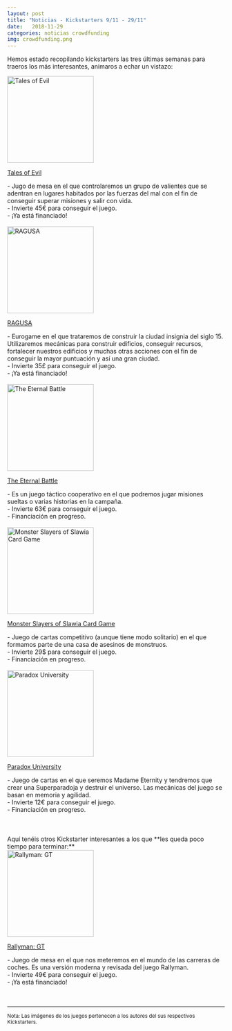 ```yaml
---
layout: post
title: "Noticias - Kickstarters 9/11 - 29/11"
date:   2018-11-29
categories: noticias crowdfunding
img: crowdfunding.png
---
```



Hemos estado recopilando kickstarters las tres últimas semanas para traeros
los más interesantes, animaros a echar un vistazo:

<div class="row">
    <div class="col-md-3">
        <img width="200" height="200"
            src="https://ksr-ugc.imgix.net/assets/023/339/047/5f39fbaa08066632e2f7294b83f75177_original.png?ixlib=rb-1.1.0&w=680&fit=max&v=1542791637&auto=format&gif-q=50&lossless=true&s=89991f852281f2804d61102d74c87ba6"
        class="img-thumbnail" alt="Tales of Evil">
    </div>
    <div class="col-md-9">
        <p>
            <a href="https://www.kickstarter.com/projects/1451101630/tales-of-evil-the-80s-horror-board-game-experience/description">
                Tales of Evil
            </a>
        </p>
        - Jugo de mesa en el que controlaremos un grupo de valientes que se
          adentran en lugares habitados por las fuerzas del mal con el
          fin de conseguir superar misiones y salir con vida.
        <br>
        - Invierte 45€ para conseguir el juego.
        <br>
        - ¡Ya está financiado!
    </div>
</div>
<br>

<div class="row">
    <div class="col-md-3">
        <img width="200" height="200"
            src="https://ksr-ugc.imgix.net/assets/023/319/701/a5794e338f48b35eca0a035bc4e29f92_original.jpg?ixlib=rb-1.1.0&w=680&fit=max&v=1542660959&auto=format&gif-q=50&q=92&s=131052b8848a37e198b468f7c129a175"
        class="img-thumbnail" alt="RAGUSA">
    </div>
    <div class="col-md-9">
        <p>
            <a href="https://www.kickstarter.com/projects/315276384/ragusa-beautiful-strategic-eurogame-for-1-5-player">
                RAGUSA
            </a>
        </p>
        - Eurogame en el que trataremos de construir la ciudad insignia del
        siglo 15. Utilizaremos mecánicas para construir edificios, conseguir
        recursos, fortalecer nuestros edificios y muchas otras acciones con el
        fin de conseguir la mayor puntuación y así una gran ciudad.
        <br>
        - Invierte 35£ para conseguir el juego.
        <br>
        - ¡Ya está financiado!
    </div>
</div>
<br>

<div class="row">
    <div class="col-md-3">
        <img width="200" height="200"
            src="https://ksr-ugc.imgix.net/assets/023/274/865/470b0c2700bf99911da57b099b496764_original.jpg?ixlib=rb-1.1.0&w=680&fit=max&v=1542291287&auto=format&gif-q=50&q=92&s=3d648120658f5368f6a6c5d17c169928"
        class="img-thumbnail" alt="The Eternal Battle">
    </div>
    <div class="col-md-9">
        <p>
            <a href="https://www.kickstarter.com/projects/1708191831/the-eternal-battle">
                The Eternal Battle
            </a>
        </p>
        - Es un juego táctico cooperativo en el que podremos jugar misiones 
        sueltas o varias historias en la campaña.
        <br>
        - Invierte 63€ para conseguir el juego.
        <br>
        - Financiación en progreso.
    </div>
</div>
<br>

<div class="row">
    <div class="col-md-3">
        <img width="200" height="200"
        src="https://ksr-ugc.imgix.net/assets/023/414/761/3f1073af9968babc7f8e0bb712ff1536_original.jpg?ixlib=rb-1.1.0&w=680&fit=max&v=1543444934&auto=format&gif-q=50&q=92&s=3461a43d09be52d52671f8fdbd10606f"
        class="img-thumbnail" alt="Monster Slayers of Slawia Card Game">
    </div>
    <div class="col-md-9">
        <p>
            <a href="https://www.kickstarter.com/projects/1492106834/monster-slayers-of-slawia-card-game">
                Monster Slayers of Slawia Card Game
            </a>
        </p>
        - Juego de cartas competitivo (aunque tiene modo solitario) en el que
        formamos parte de una casa de asesinos de monstruos.
        <br>
        - Invierte 29$ para conseguir el juego.
        <br>
        - Financiación en progreso.
    </div>
</div>
<br>

<div class="row">
    <div class="col-md-3">
        <img width="200" height="200"
            src="https://ksr-ugc.imgix.net/assets/023/352/737/fd3cec2c0afacfdbd8115951bcb97544_original.png?ixlib=rb-1.1.0&w=680&fit=max&v=1542884515&auto=format&gif-q=50&lossless=true&s=20d82b212bfda7911735f14269154b39"
        class="img-thumbnail" alt="Paradox University">
    </div>
    <div class="col-md-9">
        <p>
            <a href="https://www.kickstarter.com/projects/apaboardgames/paradox-university">
                Paradox University
            </a>
        </p>
        - Juego de cartas en el que seremos Madame Eternity y tendremos que 
          crear una Superparadoja y destruir el universo. Las mecánicas del
          juego se basan en memoria y agilidad.
        <br>
        - Invierte 12€ para conseguir el juego.
        <br>
        - Financiación en progreso.
    </div>
</div>
<br>

<br>
<br>
Aquí tenéis otros Kickstarter interesantes a los que **les queda poco tiempo
para terminar:**

<div class="row">
    <div class="col-md-3">
        <img width="200" height="200"
            src="https://ksr-ugc.imgix.net/assets/023/190/452/36b328932f47d6bed0007c2348b4ccb9_original.png?ixlib=rb-1.1.0&w=680&fit=max&v=1541695015&auto=format&gif-q=50&lossless=true&s=065360bf875c4b673ebb51797cda9c9e"
        class="img-thumbnail" alt="Rallyman: GT">
    </div>
    <div class="col-md-9">
        <p>
            <a href="https://www.kickstarter.com/projects/148661905/rallyman-gt">
                Rallyman: GT
            </a>
        </p>
        - Juego de mesa en el que nos meteremos en el mundo de las carreras de
        coches. Es una versión moderna y revisada del juego Rallyman.
        <br>
        - Invierte 49€ para conseguir el juego.
        <br>
        - ¡Ya está financiado!
    </div>
</div>
<br>


<br>
<hr>

<small>Nota: Las imágenes de los juegos pertenecen a los autores del sus
respectivos Kickstarters.</small>
